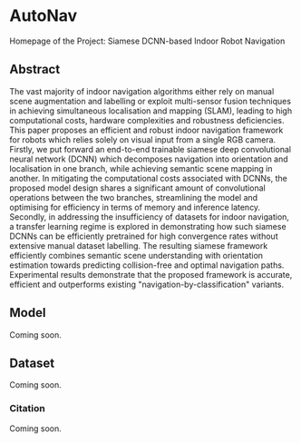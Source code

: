 # AutoNav
Homepage of the Project: Siamese DCNN-based Indoor Robot Navigation

## Abstract
The vast majority of indoor navigation algorithms either rely on manual scene augmentation and labelling or exploit multi-sensor fusion techniques in achieving simultaneous localisation and mapping (SLAM), leading to high computational costs, hardware complexities and robustness deficiencies. This paper proposes an efficient and robust indoor navigation framework for robots which relies solely on visual input from a single RGB camera. Firstly, we put forward an end-to-end trainable siamese deep convolutional neural network (DCNN) which decomposes navigation into orientation and localisation in one branch, while achieving semantic scene mapping in another. In mitigating the computational costs associated with DCNNs, the proposed model design shares a significant amount of convolutional operations between the two branches, streamlining the model and optimising for efficiency in terms of memory and inference latency. Secondly, in addressing the insufficiency of datasets for indoor navigation, a transfer learning regime is explored in demonstrating how such siamese DCNNs can be efficiently pretrained for high convergence rates without extensive manual dataset labelling. The resulting siamese framework efficiently combines semantic scene understanding with orientation estimation towards predicting collision-free and optimal navigation paths. Experimental results demonstrate that the proposed framework is accurate, efficient and outperforms existing "navigation-by-classification" variants.

## Model
Coming soon.

## Dataset
Coming soon.

### Citation
Coming soon.
